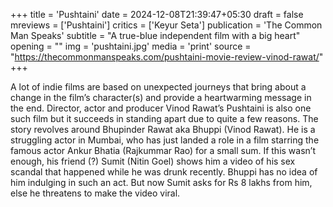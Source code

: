 +++
title = 'Pushtaini'
date = 2024-12-08T21:39:47+05:30
draft = false
mreviews = ['Pushtaini']
critics = ['Keyur Seta']
publication = 'The Common Man Speaks'
subtitle = "A true-blue independent film with a big heart"
opening = ""
img = 'pushtaini.jpg'
media = 'print'
source = "https://thecommonmanspeaks.com/pushtaini-movie-review-vinod-rawat/"
+++

A lot of indie films are based on unexpected journeys that bring about a change in the film’s character(s) and provide a heartwarming message in the end. Director, actor and producer Vinod Rawat’s Pushtaini is also one such film but it succeeds in standing apart due to quite a few reasons. The story revolves around Bhupinder Rawat aka Bhuppi (Vinod Rawat). He is a struggling actor in Mumbai, who has just landed a role in a film starring the famous actor Ankur Bhatia (Rajkummar Rao) for a small sum. If this wasn’t enough, his friend (?) Sumit (Nitin Goel) shows him a video of his sex scandal that happened while he was drunk recently. Bhuppi has no idea of him indulging in such an act. But now Sumit asks for Rs 8 lakhs from him, else he threatens to make the video viral.
